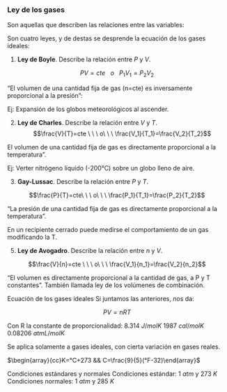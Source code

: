 ### Ley de los gases
Son aquellas que describen las relaciones entre las variables:

Son cuatro leyes, y de destas se desprende la ecuación de los gases ideales:
1. **Ley de Boyle**. Describe la relación entre $P$ y $V$.

$$PV=cte\ \ \ o\ \ \ P_1V_1=P_2V_2$$

“El volumen de una cantidad fija de gas (n=cte) es inversamente proporcional a la presión”:

Ej: Expansión de los globos meteorológicos al ascender.

2. **Ley de Charles**. Describe la relación entre $V$ y $T$.
$$\frac{V}{T}=cte \ \ \ o\ \ \ \frac{V_1}{T_1}=\frac{V_2}{T_2}$$

El volumen de una cantidad fija de gas es directamente proporcional a la temperatura”.

Ej: Verter nitrógeno líquido (-200°C) sobre un globo lleno de aire.

3. **Gay-Lussac**.	Describe la relación entre $P$ y $T$.

$$\frac{P}{T}=cte\ \ \ o\ \ \ \frac{P_1}{T_1}=\frac{P_2}{T_2}$$


“La presión de una cantidad fija de gas es directamente proporcional a la temperatura”.

En un recipiente cerrado puede medirse el comportamiento de un gas modificando la T.

5. **Ley de Avogadro**. Describe la relación entre $n$ y $V$.

$$\frac{V}{n}=cte \ \ \ o\ \ \ \frac{V_1}{n_1}=\frac{V_2}{n_2}$$

“El volumen es directamente proporcional a la cantidad de gas, a P y T constantes”.
También llamada ley de los volúmenes de combinación.

Ecuación de los gases ideales
Si juntamos las anteriores, nos da:

$$PV=nRT$$

Con R la constante de proporcionalidad:
$8.314\ J/molK$
$1987\ cal/molK$
$0.08206\ atmL/molK$

Se aplica solamente a gases ideales, con cierta variación en gases reales.

$\begin{array}{cc}K=°C+273 && C=\frac{9}{5}(°F-32)\end{array}$

Condiciones estándares y normales
Condiciones estándar: $1\ atm$ y $273\ K$
Condiciones normales: $1\ atm$ y $285\ K$